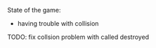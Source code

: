 State of the game:
- having trouble with collision

TODO:
fix collsion problem with called destroyed